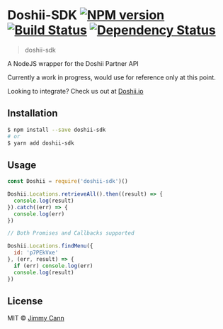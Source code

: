 # Doshii-SDK [![NPM version][npm-image]][npm-url] [![Build Status][travis-image]][travis-url] [![Dependency Status][daviddm-image]][daviddm-url]
> doshii-sdk

A NodeJS wrapper for the Doshii Partner API

Currently a work in progress, would use for reference only at this point.

Looking to integrate? Check us out at [Doshii.io](http://doshii.io)

## Installation

```sh
$ npm install --save doshii-sdk
# or
$ yarn add doshii-sdk
```

## Usage

```js
const Doshii = require('doshii-sdk')()

Doshii.Locations.retrieveAll().then((result) => {
  console.log(result)
}).catch((err) => {
  console.log(err)
})

// Both Promises and Callbacks supported

Doshii.Locations.findMenu({
  id: 'p7PEkVxe'
}, (err, result) => {
  if (err) console.log(err)
  console.log(result)
})
```
## License

MIT © [Jimmy Cann](mail@jimmycann.com)


[npm-image]: https://badge.fury.io/js/doshii-sdk.svg
[npm-url]: https://npmjs.org/package/doshii-sdk
[travis-image]: https://travis-ci.org/yjimk/doshii-sdk.svg?branch=master
[travis-url]: https://travis-ci.org/yjimk/doshii-sdk
[daviddm-image]: https://david-dm.org/yjimk/doshii-sdk.svg?theme=shields.io
[daviddm-url]: https://david-dm.org/yjimk/doshii-sdk
